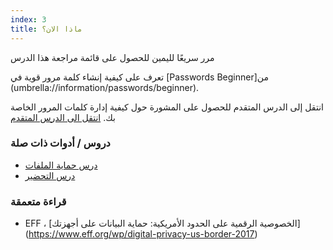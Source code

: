 ```yaml
---
index: 3
title: ماذا الان؟
---
```

مرر سريعًا لليمين للحصول على قائمة مراجعة هذا الدرس

تعرف على كيفية إنشاء كلمة مرور قوية في [Passwords Beginner]من (umbrella://information/passwords/beginner).

انتقل إلى الدرس المتقدم للحصول على المشورة حول كيفية إدارة كلمات المرور الخاصة بك.
[انتقل الى الدرس المتقدم](umbrella://information/passwords/advanced)

### دروس / أدوات ذات صلة

*   [درس حماية الملفات](umbrella://information/protecting-files)
*   [درس التحضير](umbrella://travel/preparation) 

### قراءة متعمقة

*   EFF ، [الخصوصية الرقمية على الحدود الأمريكية: حماية البيانات على أجهزتك] (https://www.eff.org/wp/digital-privacy-us-border-2017)
